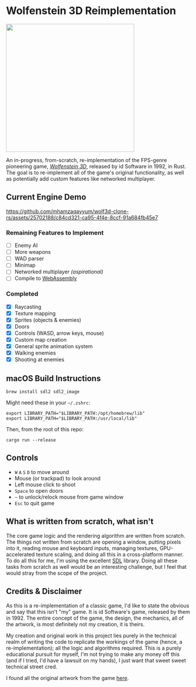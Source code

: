 # Wolfenstein 3D Reimplementation

<img src="https://github.com/user-attachments/assets/1c4f29d9-55a0-46e8-aead-67c5d112de8c" width=350/>

An in-progress, from-scratch, re-implementation of the FPS-genre pioneering game, [_Wolfenstein 3D_](https://en.wikipedia.org/wiki/Wolfenstein_3D), released by id Software in 1992, in Rust.
The goal is to re-implement all of the game's original functionality, as well as potentially add custom features like networked multiplayer.

## Current Engine Demo
https://github.com/mhamzaqayyum/wolf3d-clone-rs/assets/25702188/c84cd321-ca95-4f4e-8ccf-91a684fb45e7

### Remaining Features to Implement
- [ ] Enemy AI
- [ ] More weapons
- [ ] WAD parser
- [ ] Minimap
- [ ] Networked multiplayer _(aspirational)_
- [ ] Compile to [WebAssembly](https://rustwasm.github.io/docs/book)

### Completed
- [x] Raycasting
- [x] Texture mapping
- [x] Sprites (objects & enemies)
- [x] Doors
- [x] Controls (WASD, arrow keys, mouse) 
- [x] Custom map creation
- [x] General sprite animation system
- [x] Walking enemies
- [x] Shooting at enemies

## macOS Build Instructions
```
brew install sdl2 sdl2_image
```
Might need these in your `~/.zshrc`:
```
export LIBRARY_PATH="$LIBRARY_PATH:/opt/homebrew/lib"
export LIBRARY_PATH="$LIBRARY_PATH:/usr/local/lib"
```
Then, from the root of this repo:
```
cargo run --release
```
## Controls
- `W` `A` `S` `D` to move around
- Mouse (or trackpad) to look around
- Left mouse click to shoot
- `Space` to open doors
- `~` to unlock/relock mouse from game window
- `Esc` to quit game

## What is written from scratch, what isn't
The core game logic and the rendering algorithm are written from scratch. The things not written from scratch are opening a window, putting pixels into it, reading mouse and keyboard inputs, managing textures, GPU-accelerated texture scaling, and doing all this in a cross-platform manner. To do all this for me, I'm using the excellent [SDL](https://github.com/libsdl-org/SDL) library. Doing all these tasks from scratch as well would be an interesting challenge, but I feel that would stray from the scope of the project.

## Credits & Disclaimer
As this is a re-implementation of a classic game, I'd like to state the obvious and say that this isn't "my" game. It is id Software's game, released by them in 1992. The entire concept of the game, the design, the mechanics, all of the artwork, is most definitely not my creation, it is theirs.

My creation and original work in this project lies purely in the technical realm of writing the code to replicate the workings of the game (hence, a re-implementation); all the logic and algorithms required. This is a purely educational pursuit for myself, I'm not trying to make any money off this (and if I tried, I'd have a lawsuit on my hands), I just want that sweet sweet technical street cred.

I found all the original artwork from the game [here](https://www.spriters-resource.com/pc_computer/wolfenstein3d/).
